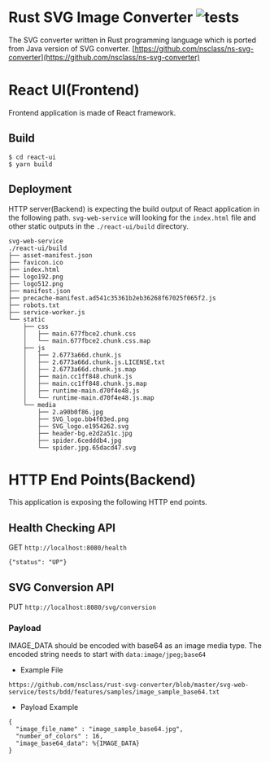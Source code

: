 # Rust SVG Image Converter ![tests](https://github.com/nsclass/rust-svg-converter/workflows/tests/badge.svg)

The SVG converter written in Rust programming language which is ported from Java version of SVG converter.
[https://github.com/nsclass/ns-svg-converter](https://github.com/nsclass/ns-svg-converter)

# React UI(Frontend)

Frontend application is made of React framework.

## Build

```
$ cd react-ui
$ yarn build
```

## Deployment

HTTP server(Backend) is expecting the build output of React application in the following path. `svg-web-service` will looking for the `index.html` file and other static outputs in the `./react-ui/build` directory.

```
svg-web-service
./react-ui/build
├── asset-manifest.json
├── favicon.ico
├── index.html
├── logo192.png
├── logo512.png
├── manifest.json
├── precache-manifest.ad541c35361b2eb36268f67025f065f2.js
├── robots.txt
├── service-worker.js
└── static
    ├── css
    │   ├── main.677fbce2.chunk.css
    │   └── main.677fbce2.chunk.css.map
    ├── js
    │   ├── 2.6773a66d.chunk.js
    │   ├── 2.6773a66d.chunk.js.LICENSE.txt
    │   ├── 2.6773a66d.chunk.js.map
    │   ├── main.cc1ff848.chunk.js
    │   ├── main.cc1ff848.chunk.js.map
    │   ├── runtime-main.d70f4e48.js
    │   └── runtime-main.d70f4e48.js.map
    └── media
        ├── 2.a90b0f86.jpg
        ├── SVG_logo.bb4f03ed.png
        ├── SVG_logo.e1954262.svg
        ├── header-bg.e2d2a51c.jpg
        ├── spider.6cedddb4.jpg
        └── spider.jpg.65dacd47.svg
```

# HTTP End Points(Backend)

This application is exposing the following HTTP end points.

## Health Checking API

GET `http://localhost:8080/health`

```
{"status": "UP"}
```

## SVG Conversion API

PUT `http://localhost:8080/svg/conversion`

### Payload

IMAGE_DATA should be encoded with base64 as an image media type. The encoded string needs to start with `data:image/jpeg;base64`

- Example File

```
https://github.com/nsclass/rust-svg-converter/blob/master/svg-web-service/tests/bdd/features/samples/image_sample_base64.txt
```

- Payload Example

```
{
  "image_file_name" : "image_sample_base64.jpg",
  "number_of_colors" : 16,
  "image_base64_data": %{IMAGE_DATA}
}
```
